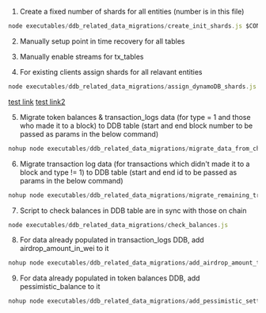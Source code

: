 1. Create a fixed number of shards for all entities (number is in this file)

``` node.js
node executables/ddb_related_data_migrations/create_init_shards.js $CONFIG_STRATEGY_PATH
```

2. Manually setup point in time recovery for all tables

3. Manually enable streams for tx_tables

4. For existing clients assign shards for all relavant entities

``` node.js
node executables/ddb_related_data_migrations/assign_dynamoDB_shards.js
```

[test link](../../create_init_shards.js)
[test link2](../../executables/es_related/benchmark_select_queries.js)

5. Migrate token balances & transaction_logs data (for type = 1 and those who made it to a block) to DDB table (start and end block number to be passed as params in the below command)

``` node.js
nohup node executables/ddb_related_data_migrations/migrate_data_from_chain_to_ddb.js startBlock endBlock &> nohup2.out&
```

6. Migrate transaction log data (for transactions which didn't made it to a block and type != 1) to DDB table (start and end id to be passed as params in the below command)
   
``` node.js
nohup node executables/ddb_related_data_migrations/migrate_remaining_transaction_logs_data.js 1 335400 &
```

7. Script to check balances in DDB table are in sync with those on chain

``` node.js
node executables/ddb_related_data_migrations/check_balances.js
```

8. For data already populated in transaction_logs DDB, add airdrop_amount_in_wei to it 

``` node.js
nohup node executables/ddb_related_data_migrations/add_airdrop_amount_to_existing_ddb_data.js shardName &> nohup3.out&
```

9. For data already populated in token balances DDB, add pessimistic_balance to it 

``` node.js
nohup node executables/ddb_related_data_migrations/add_pessimistic_settled_balance_to_existing_ddb_data.js shardName &> nohup4.out&
```
